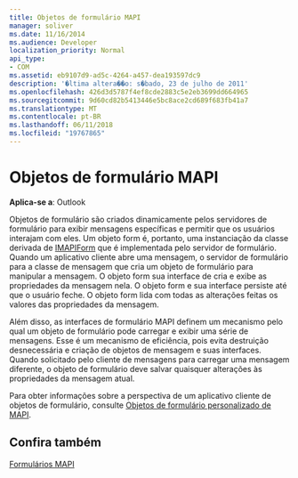 ```yaml
---
title: Objetos de formulário MAPI
manager: soliver
ms.date: 11/16/2014
ms.audience: Developer
localization_priority: Normal
api_type:
- COM
ms.assetid: eb9107d9-ad5c-4264-a457-dea193597dc9
description: '�ltima altera��o: s�bado, 23 de julho de 2011'
ms.openlocfilehash: 426d3d5787f4ef8cde2883c5e2eb3699dd664965
ms.sourcegitcommit: 9d60cd82b5413446e5bc8ace2cd689f683fb41a7
ms.translationtype: MT
ms.contentlocale: pt-BR
ms.lasthandoff: 06/11/2018
ms.locfileid: "19767865"
---
```

# <a name="mapi-form-objects"></a>Objetos de formulário MAPI

  
  
**Aplica-se a**: Outlook 
  
Objetos de formulário são criados dinamicamente pelos servidores de formulário para exibir mensagens específicas e permitir que os usuários interajam com eles. Um objeto form é, portanto, uma instanciação da classe derivada de [IMAPIForm](imapiformiunknown.md) que é implementada pelo servidor de formulário. Quando um aplicativo cliente abre uma mensagem, o servidor de formulário para a classe de mensagem que cria um objeto de formulário para manipular a mensagem. O objeto form sua interface de cria e exibe as propriedades da mensagem nela. O objeto form e sua interface persiste até que o usuário feche. O objeto form lida com todas as alterações feitas os valores das propriedades da mensagem. 
  
Além disso, as interfaces de formulário MAPI definem um mecanismo pelo qual um objeto de formulário pode carregar e exibir uma série de mensagens. Esse é um mecanismo de eficiência, pois evita destruição desnecessária e criação de objetos de mensagem e suas interfaces. Quando solicitado pelo cliente de mensagens para carregar uma mensagem diferente, o objeto de formulário deve salvar quaisquer alterações às propriedades da mensagem atual.
  
Para obter informações sobre a perspectiva de um aplicativo cliente de objetos de formulário, consulte [Objetos de formulário personalizado de MAPI](mapi-custom-form-objects.md).
  
## <a name="see-also"></a>Confira também



[Formulários MAPI](mapi-forms.md)


